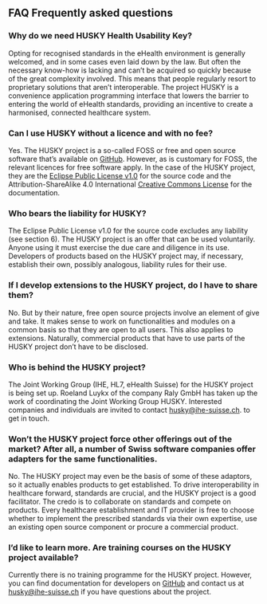 ## FAQ Frequently asked questions

### Why do we need HUSKY Health Usability Key?
Opting for recognised standards in the eHealth environment is generally welcomed, and in some cases even laid down by the law. But often the necessary know-how is lacking and can’t be acquired so quickly because of the great complexity involved. This means that people regularly resort to proprietary solutions that aren’t interoperable. The project HUSKY is a convenience application programming interface that lowers the barrier to entering the world of eHealth standards, providing an incentive to create a harmonised, connected healthcare system.

### Can I use HUSKY without a licence and with no fee?
Yes. The HUSKY project is a so-called FOSS or free and open source software that’s available on [GitHub](https://github.com/project-husky/husky). However, as is customary for FOSS, the relevant licences for free software apply. In the case of the HUSKY project, they are the [Eclipse Public License v1.0](https://github.com/project-husky/husky/blob/master/License.md) for the source code and the Attribution-ShareAlike 4.0 International [Creative Commons License](https://github.com/project-husky/husky/blob/master/README.md#license) for the documentation.

### Who bears the liability for HUSKY?
The Eclipse Public License v1.0 for the source code excludes any liability (see section 6). The HUSKY project is an offer that can be used voluntarily. Anyone using it must exercise the due care and diligence in its use. Developers of products based on the HUSKY project may, if necessary, establish their own, possibly analogous, liability rules for their use.

### If I develop extensions to the HUSKY project, do I have to share them?
No. But by their nature, free open source projects involve an element of give and take. It makes sense to work on functionalities and modules on a common basis so that they are open to all users. This also applies to extensions. Naturally, commercial products that have to use parts of the HUSKY project don’t have to be disclosed.

### Who is behind the HUSKY project?
The Joint Working Group (IHE, HL7, eHealth Suisse) for the HUSKY project is being set up. 
Roeland Luykx of the company Raly GmbH has taken up the work of coordinating the Joint Working Group HUSKY. 
Interested companies and individuals are invited to contact husky@ihe-suisse.ch. to get in touch. 

### Won’t the HUSKY project force other offerings out of the market? After all, a number of Swiss software companies offer adapters for the same functionalities.
No. The HUSKY project may even be the basis of some of these adaptors, so it actually enables products to get established. To drive interoperability in healthcare forward, standards are crucial, and the HUSKY project is a good facilitator. The credo is to collaborate on standards and compete on products. Every healthcare establishment and IT provider is free to choose whether to implement the prescribed standards via their own expertise, use an existing open source component or procure a commercial product.

### I’d like to learn more. Are training courses on the HUSKY project available?
Currently there is no training programme for the HUSKY project. However, you can find documentation for developers on [GitHub](https://github.com/project-husky/husky#the-husky-library) and contact us at husky@ihe-suisse.ch if you have questions about the project.

